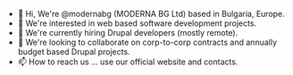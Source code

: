 - 👋 Hi, We're @modernabg (MODERNA BG Ltd) based in Bulgaria, Europe.
- 👀 We're interested in web based software development projects.
- 🌱 We're currently hiring Drupal developers (mostly remote).
- 💞️ We're looking to collaborate on corp-to-corp contracts and annually budget based Drupal projects.
- 📫 How to reach us ... use our official website and contacts.

<!---
modernabg/modernabg is a ✨ special ✨ repository because its `README.md` (this file) appears on your GitHub profile.
You can click the Preview link to take a look at your changes.
--->
